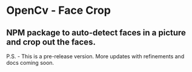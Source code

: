 # OpenCv - Face Crop

## NPM package to auto-detect faces in a picture and crop out the faces.

P.S. - This is a pre-release version. More updates with refinements and docs coming soon.
